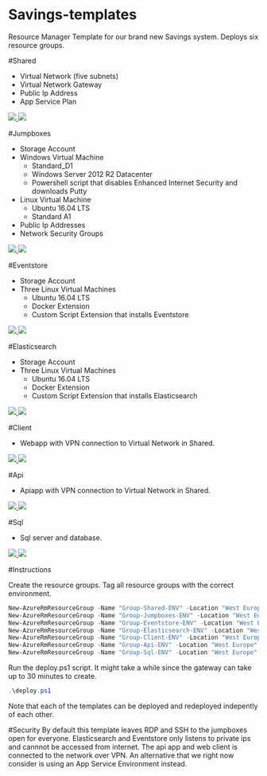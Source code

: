 # Savings-templates

Resource Manager Template for our brand new Savings system. Deploys six resource groups. 

#Shared
- Virtual Network (five subnets)
- Virtual Network Gateway
- Public Ip Address
- App Service Plan

<a href="https://portal.azure.com/#create/Microsoft.Template/uri/https%3A%2F%2Fraw.githubusercontent.com%2Fcollector-bank%2Fsavings-template%2Fmaster%2Fshared%2Fshared.json" target="_blank">
    <img src="http://azuredeploy.net/deploybutton.png"/>
</a>
<a href="http://armviz.io/#/?load=https%3A%2F%2Fraw.githubusercontent.com%2Fcollector-bank%2Fsavings-template%2Fmaster%2Fshared%2Fshared.json" target="_blank">
    <img src="http://armviz.io/visualizebutton.png"/>
</a>

#Jumpboxes
- Storage Account
- Windows Virtual Machine
	- Standard_D1
	- Windows Server 2012 R2 Datacenter
	- Powershell script that disables Enhanced Internet Security and downloads Putty
- Linux Virtual Machine
	- Ubuntu 16.04 LTS
	- Standard A1
- Public Ip Addresses 
- Network Security Groups

<a href="https://portal.azure.com/#create/Microsoft.Template/uri/https%3A%2F%2Fraw.githubusercontent.com%2Fcollector-bank%2Fsavings-template%2Fmaster%2Fjumpbox%2Fjumpbox.json" target="_blank">
    <img src="http://azuredeploy.net/deploybutton.png"/>
</a>
<a href="http://armviz.io/#/?load=https%3A%2F%2Fraw.githubusercontent.com%2Fcollector-bank%2Fsavings-template%2Fmaster%2Fjumpbox%2Fjumpbox.json" target="_blank">
    <img src="http://armviz.io/visualizebutton.png"/>
</a>

#Eventstore
- Storage Account
- Three Linux Virtual Machines
	- Ubuntu 16.04 LTS
	- Docker Extension
	- Custom Script Extension that installs Eventstore

<a href="https://portal.azure.com/#create/Microsoft.Template/uri/https%3A%2F%2Fraw.githubusercontent.com%2Fcollector-bank%2Fsavings-template%2Fmaster%2Feventstore%2Feventstore.json" target="_blank">
    <img src="http://azuredeploy.net/deploybutton.png"/>
</a>
<a href="http://armviz.io/#/?load=https%3A%2F%2Fraw.githubusercontent.com%2Fcollector-bank%2Fsavings-template%2Fmaster%2Feventstore%2Feventstore.json" target="_blank">
    <img src="http://armviz.io/visualizebutton.png"/>
</a>
	
#Elasticsearch
- Storage Account
- Three Linux Virtual Machines
	- Ubuntu 16.04 LTS
	- Docker Extension
	- Custom Script Extension that installs Elasticsearch

<a href="https://portal.azure.com/#create/Microsoft.Template/uri/https%3A%2F%2Fraw.githubusercontent.com%2Fcollector-bank%2Fsavings-template%2Fmaster%2Felasticsearch%2Felasticsearch.json" target="_blank">
    <img src="http://azuredeploy.net/deploybutton.png"/>
</a>
<a href="http://armviz.io/#/?load=https%3A%2F%2Fraw.githubusercontent.com%2Fcollector-bank%2Fsavings-template%2Fmaster%2Felasticsearch%2Felasticsearch.json" target="_blank">
    <img src="http://armviz.io/visualizebutton.png"/>
</a>	
	
#Client
- Webapp with VPN connection to Virtual Network in Shared.

<a href="http://armviz.io/#/?load=https%3A%2F%2Fraw.githubusercontent.com%2Fcollector-bank%2Fsavings-template%2Fmaster%2Fclient%2Fclient.json" target="_blank">
    <img src="http://armviz.io/visualizebutton.png"/>
</a>
<a href="https://portal.azure.com/#create/Microsoft.Template/uri/https%3A%2F%2Fraw.githubusercontent.com%2Fcollector-bank%2Fsavings-template%2Fmaster%2Fclient%2Fclient.json" target="_blank">
    <img src="http://azuredeploy.net/deploybutton.png"/>
</a>


#Api
- Apiapp with VPN connection to Virtual Network in Shared.

<a href="https://portal.azure.com/#create/Microsoft.Template/uri/https%3A%2F%2Fraw.githubusercontent.com%2Fcollector-bank%2Fsavings-template%2Fmaster%2Fapi%2Fapi.json" target="_blank">
    <img src="http://azuredeploy.net/deploybutton.png"/>
</a>
<a href="http://armviz.io/#/?load=https%3A%2F%2Fraw.githubusercontent.com%2Fcollector-bank%2Fsavings-template%2Fmaster%2Fapi%2Fapi.json" target="_blank">
    <img src="http://armviz.io/visualizebutton.png"/>
</a>

#Sql
- Sql server and database.

<a href="https://portal.azure.com/#create/Microsoft.Template/uri/https%3A%2F%2Fraw.githubusercontent.com%2Fcollector-bank%2Fsavings-template%2Fmaster%2Fsql%2Fsql.json" target="_blank">
    <img src="http://azuredeploy.net/deploybutton.png"/>
</a>
<a href="http://armviz.io/#/?load=https%3A%2F%2Fraw.githubusercontent.com%2Fcollector-bank%2Fsavings-template%2Fmaster%2Fsql%2Fsql.json" target="_blank">
    <img src="http://armviz.io/visualizebutton.png"/>
</a>

#Instructions

Create the resource groups. Tag all resource groups with the correct environment.
```Powershell
New-AzureRmResourceGroup -Name "Group-Shared-ENV" -Location "West Europe" -Tag @{Name="Environment";Value="ENV"}
New-AzureRmResourceGroup -Name "Group-Jumpboxes-ENV" -Location "West Europe" -Tag @{Name="Environment";Value="ENV"}
New-AzureRmResourceGroup -Name "Group-Eventstore-ENV" -Location "West Europe" -Tag @{Name="Environment";Value="ENV"}
New-AzureRmResourceGroup -Name "Group-Elasticsearch-ENV" -Location "West Europe" -Tag @{Name="Environment";Value="ENV"}
New-AzureRmResourceGroup -Name "Group-Client-ENV" -Location "West Europe" -Tag @{Name="Environment";Value="ENV"}
New-AzureRmResourceGroup -Name "Group-Api-ENV" -Location "West Europe" -Tag @{Name="Environment";Value="ENV"}
New-AzureRmResourceGroup -Name "Group-Sql-ENV" -Location "West Europe" -Tag @{Name="Environment";Value="ENV"}
```

Run the deploy.ps1 script. It might take a while since the gateway can take up to 30 minutes to create.
```Powershell
.\deploy.ps1
```

Note that each of the templates can be deployed and redeployed indepently of each other.

#Security
By default this template leaves RDP and SSH to the jumpboxes open for everyone. Elasticsearch and Eventstore only listens to private ips and cannnot be accessed from internet.
The api app and web client is connected to the network over VPN. An alternative that we right now consider is using an App Service Environment instead.